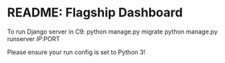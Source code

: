 # README: Flagship Dashboard

To run Django server in C9:
    python manage.py migrate
    python manage.py runserver $IP:$PORT

Please ensure your run config is set to Python 3! 
